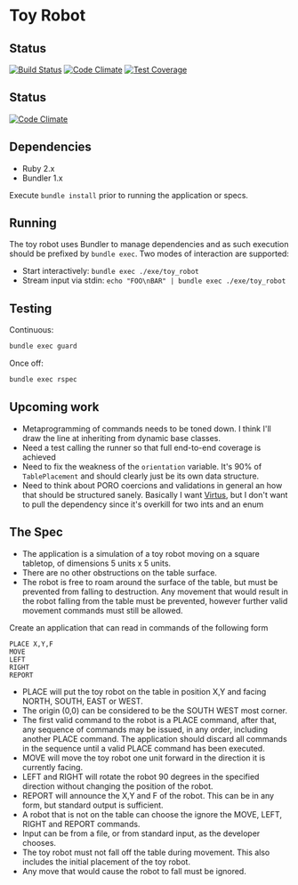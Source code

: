 # Toy Robot

## Status

[![Build Status](https://travis-ci.org/bentheax/toy_robot.svg?branch=master)](https://travis-ci.org/bentheax/toy_robot)
[![Code Climate](https://codeclimate.com/github/bentheax/toy_robot/badges/gpa.svg)](https://codeclimate.com/github/bentheax/toy_robot)
[![Test Coverage](https://codeclimate.com/github/bentheax/toy_robot/badges/coverage.svg)](https://codeclimate.com/github/bentheax/toy_robot/coverage)

## Status

[![Code Climate](https://codeclimate.com/github/bentheax/toy_robot/badges/gpa.svg)](https://codeclimate.com/github/bentheax/toy_robot)

## Dependencies

- Ruby 2.x
- Bundler 1.x

Execute `bundle install` prior to running the application or specs.

## Running

The toy robot uses Bundler to manage dependencies and as such execution should
be prefixed by `bundle exec`. Two modes of interaction are supported:

- Start interactively: `bundle exec ./exe/toy_robot`
- Stream input via stdin: `echo "FOO\nBAR" | bundle exec ./exe/toy_robot` 

## Testing

Continuous:

```sh
bundle exec guard
```

Once off:

```sh
bundle exec rspec
```

## Upcoming work

- Metaprogramming of commands needs to be toned down. I think I'll draw the
    line at inheriting from dynamic base classes.
- Need a test calling the runner so that full end-to-end coverage is achieved
- Need to fix the weakness of the `orientation` variable. It's 90% of
    `TablePlacement` and should clearly just be its own data structure.
- Need to think about PORO coercions and validations in general an how that
    should be structured sanely. Basically I want
    [Virtus](https://github.com/solnic/virtus), but I don't want to pull the
    dependency since it's overkill for two ints and an enum

## The Spec

- The application is a simulation of a toy robot moving on a square tabletop, of dimensions 5 units x 5 units.
- There are no other obstructions on the table surface.
- The robot is free to roam around the surface of the table, but must be prevented from falling to destruction. Any movement
that would result in the robot falling from the table must be prevented, however further valid movement commands must still
be allowed.

Create an application that can read in commands of the following form

    PLACE X,Y,F
    MOVE
    LEFT
    RIGHT
    REPORT

- PLACE will put the toy robot on the table in position X,Y and facing NORTH, SOUTH, EAST or WEST.
- The origin (0,0) can be considered to be the SOUTH WEST most corner.
- The first valid command to the robot is a PLACE command, after that, any sequence of commands may be issued, in any order, including another PLACE command. The application should discard all commands in the sequence until a valid PLACE command has been executed.
- MOVE will move the toy robot one unit forward in the direction it is currently facing.
- LEFT and RIGHT will rotate the robot 90 degrees in the specified direction without changing the position of the robot.
- REPORT will announce the X,Y and F of the robot. This can be in any form, but standard output is sufficient.
- A robot that is not on the table can choose the ignore the MOVE, LEFT, RIGHT and REPORT commands.
- Input can be from a file, or from standard input, as the developer chooses.
- The toy robot must not fall off the table during movement. This also includes the initial placement of the toy robot.
- Any move that would cause the robot to fall must be ignored.
